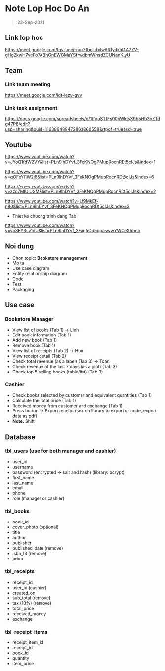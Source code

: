 # Note Lop Hoc Do An

> 23-Sep-2021

## Link lop hoc

https://meet.google.com/tqv-tmej-nua?fbclid=IwAR1ydkolAA7ZV-gHg2kwH7veFo7ABhGnEWGMaYSfrwdbmWhsdZCUNanK_yU

## Team

### Link team meeting

https://meet.google.com/idt-iezv-gvv

### Link task assignment

https://docs.google.com/spreadsheets/d/1tfqoSTfFs00nWIdsX9b5Hb3oZTdg47P8/edit?usp=sharing&ouid=116386488472863860558&rtpof=true&sd=true

## Youtube

https://www.youtube.com/watch?v=JYoQ1fdW2VY&list=PLn9lhDYvf_3FeKNOgPMupRocnRDt5cIJs&index=1

https://www.youtube.com/watch?v=qOFeYI1W2i8&list=PLn9lhDYvf_3FeKNOgPMupRocnRDt5cIJs&index=6

https://www.youtube.com/watch?v=zzo7MIUiUSM&list=PLn9lhDYvf_3FeKNOgPMupRocnRDt5cIJs&index=2

https://www.youtube.com/watch?v=Lf9MkEf-n80&list=PLn9lhDYvf_3FeKNOgPMupRocnRDt5cIJs&index=3

- Thiet ke chuong trinh dang Tab

https://www.youtube.com/watch?v=vb3EY3sv1dU&list=PLn9lhDYvf_3Fag5Od5qpaswwYWOeX5bno

## Noi dung

- Chon topic: **Bookstore management**
- Mo ta
- Use case diagram
- Entity relationship diagram
- Code
- Test
- Packaging

## Use case

### Bookstore Manager

- View list of books (Tab 1) -> Linh
- Edit book information (Tab 1)
- Add new book (Tab 1)
- Remove book (Tab 1)
- View list of receipts (Tab 2) -> Huu
- View receipt detail (Tab 2)
- Check total revenue (as a label) (Tab 3) -> Toan
- Check revenue of the last 7 days (as a plot) (Tab 3)
- Check top 5 selling books (table/list) (Tab 3)

### Cashier

- Check books selected by customer and equivalent quantities (Tab 1)
- Calculate the total price (Tab 1)
- Received money from customer and exchange (Tab 1)
- Press button -> Export receipt (search library to export qr code, export data as pdf)
- **Note:** Shift

## Database

### tbl_users (use for both manager and cashier)

- user_id
- username
- password (encrypted -> salt and hash) (library: bcrypt)
- first_name
- last_name
- email
- phone
- role (manager or cashier)

### tbl_books

- book_id
- cover_photo (optional)
- title
- author
- publisher
- published_date (remove)
- isbn_13 (remove)
- price

### tbl_receipts

- receipt_id
- user_id (cashier)
- created_on
- sub_total (remove)
- tax (10%) (remove)
- total_price
- received_money
- exchange

### tbl_receipt_items

- receipt_item_id
- receipt_id
- book_id
- quantity
- item_price
